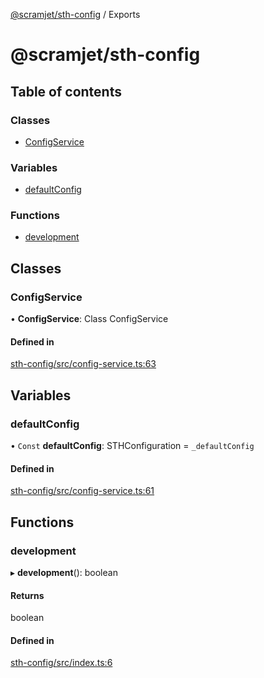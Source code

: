 [@scramjet/sth-config](README.md) / Exports

# @scramjet/sth-config

## Table of contents

### Classes

- [ConfigService](undefined)

### Variables

- [defaultConfig](undefined)

### Functions

- [development](undefined)

## Classes

### ConfigService

• **ConfigService**: Class ConfigService

#### Defined in

[sth-config/src/config-service.ts:63](https://github.com/scramjetorg/transform-hub/blob/HEAD/packages/sth-config/src/config-service.ts#L63)

## Variables

### defaultConfig

• `Const` **defaultConfig**: STHConfiguration = `_defaultConfig`

#### Defined in

[sth-config/src/config-service.ts:61](https://github.com/scramjetorg/transform-hub/blob/HEAD/packages/sth-config/src/config-service.ts#L61)

## Functions

### development

▸ **development**(): boolean

#### Returns

boolean

#### Defined in

[sth-config/src/index.ts:6](https://github.com/scramjetorg/transform-hub/blob/HEAD/packages/sth-config/src/index.ts#L6)

